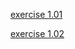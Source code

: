 [exercise 1.01](https://github.com/yumoL/devops-with-k8s/blob/master/part0/exercise1.01/solution.md)

[exercise 1.02](https://github.com/yumoL/devops-with-k8s/blob/master/part0/exercise1.02/solution.md)
